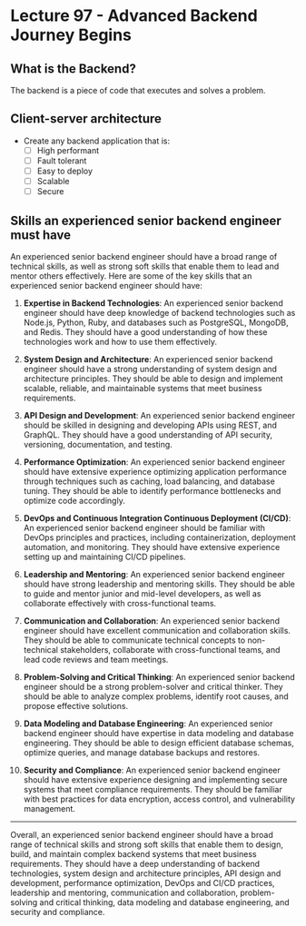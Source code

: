 # Lecture 97 - Advanced Backend Journey Begins

## What is the Backend?
The backend is a piece of code that executes and solves a problem.

## Client-server architecture

- Create any backend application that is:
    - [ ] High performant
    - [ ] Fault tolerant
    - [ ] Easy to deploy
    - [ ] Scalable
    - [ ] Secure

## Skills an experienced senior backend engineer must have

An experienced senior backend engineer should have a broad range of technical skills, as well as strong soft skills that enable them to lead and mentor others effectively. Here are some of the key skills that an experienced senior backend engineer should have:

1. **Expertise in Backend Technologies**: An experienced senior backend engineer should have deep knowledge of backend technologies such as Node.js, Python, Ruby, and databases such as PostgreSQL, MongoDB, and Redis. They should have a good understanding of how these technologies work and how to use them effectively.

2. **System Design and Architecture**: An experienced senior backend engineer should have a strong understanding of system design and architecture principles. They should be able to design and implement scalable, reliable, and maintainable systems that meet business requirements.

3. **API Design and Development**: An experienced senior backend engineer should be skilled in designing and developing APIs using REST, and GraphQL. They should have a good understanding of API security, versioning, documentation, and testing.

4. **Performance Optimization**: An experienced senior backend engineer should have extensive experience optimizing application performance through techniques such as caching, load balancing, and database tuning. They should be able to identify performance bottlenecks and optimize code accordingly.

5. **DevOps and Continuous Integration Continuous Deployment (CI/CD)**: An experienced senior backend engineer should be familiar with DevOps principles and practices, including containerization, deployment automation, and monitoring. They should have extensive experience setting up and maintaining CI/CD pipelines.

6. **Leadership and Mentoring**: An experienced senior backend engineer should have strong leadership and mentoring skills. They should be able to guide and mentor junior and mid-level developers, as well as collaborate effectively with cross-functional teams.

7. **Communication and Collaboration**: An experienced senior backend engineer should have excellent communication and collaboration skills. They should be able to communicate technical concepts to non-technical stakeholders, collaborate with cross-functional teams, and lead code reviews and team meetings.

8. **Problem-Solving and Critical Thinking**: An experienced senior backend engineer should be a strong problem-solver and critical thinker. They should be able to analyze complex problems, identify root causes, and propose effective solutions.

9. **Data Modeling and Database Engineering**: An experienced senior backend engineer should have expertise in data modeling and database engineering. They should be able to design efficient database schemas, optimize queries, and manage database backups and restores.

10. **Security and Compliance**: An experienced senior backend engineer should have extensive experience designing and implementing secure systems that meet compliance requirements. They should be familiar with best practices for data encryption, access control, and vulnerability management.

---

Overall, an experienced senior backend engineer should have a broad range of technical skills and strong soft skills that enable them to design, build, and maintain complex backend systems that meet business requirements. They should have a deep understanding of backend technologies, system design and architecture principles, API design and development, performance optimization, DevOps and CI/CD practices, leadership and mentoring, communication and collaboration, problem-solving and critical thinking, data modeling and database engineering, and security and compliance.